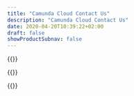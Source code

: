 ```yaml
---
title: "Camunda Cloud Contact Us"
description: "Camunda Cloud Contact Us"
date: 2020-04-20T10:39:22+02:00
draft: false
showProductSubnav: false
---
```



{{<highlight title="Camunda Cloud - Contact Us" >}}



{{</highlight>}}

{{<cloud-entform>}}
